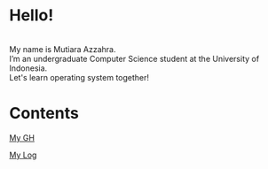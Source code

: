# Hello! 
<br>
My name is Mutiara Azzahra. 
<br>
I’m an undergraduate Computer Science student at the University of Indonesia.
<br>
Let's learn operating system together!

# Contents

[My GH](https://github.com/mutiarazzahra)

[My Log](https://mutiarazzahra.github.io/os212/TXT/mylog.txt)

